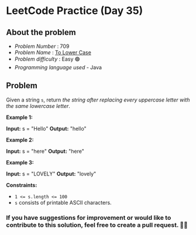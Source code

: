 
# LeetCode Practice  (Day 35)

## About the problem
- *Problem Number* : 709
- *Problem Name* : [To Lower Case](https://leetcode.com/problems/to-lower-case/)
- *Problem difficulty* : Easy 🟢
- *Programming language used* - Java

## Problem


Given a string  `s`, return  _the string after replacing every uppercase letter with the same lowercase letter_.

**Example 1:**

**Input:** s = "Hello"
**Output:** "hello"

**Example 2:**

**Input:** s = "here"
**Output:** "here"

**Example 3:**

**Input:** s = "LOVELY"
**Output:** "lovely"

**Constraints:**

-   `1 <= s.length <= 100`
-   `s`  consists of printable ASCII characters.

### If you have suggestions for improvement or would like to contribute to this solution, feel free to create a pull request. 🙌😇
